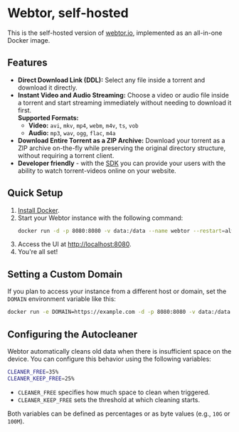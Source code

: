 # Webtor, self-hosted

This is the self-hosted version of [webtor.io](https://webtor.io), implemented as an all-in-one Docker image.

## Features

- **Direct Download Link (DDL):** Select any file inside a torrent and download it directly.
- **Instant Video and Audio Streaming:** Choose a video or audio file inside a torrent and start streaming immediately without needing to download it first.  
  **Supported Formats:**
   - **Video:** `avi`, `mkv`, `mp4`, `webm`, `m4v`, `ts`, `vob`
   - **Audio:** `mp3`, `wav`, `ogg`, `flac`, `m4a`
- **Download Entire Torrent as a ZIP Archive:** Download your torrent as a ZIP archive on-the-fly while preserving the original directory structure, without requiring a torrent client.
- **Developer friendly** - with the [SDK](https://github.com/webtor-io/embed-sdk-js) you can provide your users with the ability to watch torrent-videos online on your website.

## Quick Setup

1. [Install Docker](https://docs.docker.com/get-docker/).
2. Start your Webtor instance with the following command:
   ```bash
   docker run -d -p 8080:8080 -v data:/data --name webtor --restart=always ghcr.io/webtor-io/self-hosted:main
   ```
3. Access the UI at <http://localhost:8080>.
4. You're all set!

## Setting a Custom Domain

If you plan to access your instance from a different host or domain, set the `DOMAIN` environment variable like this:

```bash
docker run -e DOMAIN=https://example.com -d -p 8080:8080 -v data:/data --name webtor --restart=always ghcr.io/webtor-io/self-hosted:main
```

## Configuring the Autocleaner

Webtor automatically cleans old data when there is insufficient space on the device. You can configure this behavior using the following variables:

```bash
CLEANER_FREE=35%
CLEANER_KEEP_FREE=25%
```

- `CLEANER_FREE` specifies how much space to clean when triggered.
- `CLEANER_KEEP_FREE` sets the threshold at which cleaning starts.

Both variables can be defined as percentages or as byte values (e.g., `10G` or `100M`).
